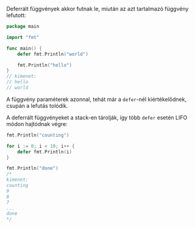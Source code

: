 Deferrált függvények akkor futnak le, miután az azt tartalmazó függvény lefutott:
```go
package main

import "fmt"

func main() {
	defer fmt.Println("world")

	fmt.Println("hello")
}
// kimenet:
// hello
// world
```
A függvény paraméterek azonnal, tehát már a `defer`-nél kiértékelődnek, csupán a lefutás tolódik.

A deferrált függvényeket a stack-en tárolják, így több `defer` esetén LIFO módon hajtódnak végre:
```go
fmt.Println("counting")

for i := 0; i < 10; i++ {
	defer fmt.Println(i)
}

fmt.Println("done")
/* 
kimenet:
counting
9
8
7
...
done
*/
```